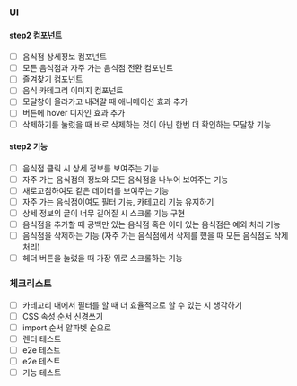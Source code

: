 ### UI

#### step2 컴포넌트

- [ ] 음식점 상세정보 컴포넌트
- [ ] 모든 음식점과 자주 가는 음식점 전환 컴포넌트
- [ ] 즐겨찾기 컴포넌트
- [ ] 음식 카테고리 이미지 컴포넌트
- [ ] 모달창이 올라가고 내려갈 때 애니메이션 효과 추가
- [ ] 버튼에 hover 디자인 효과 추가
- [ ] 삭제하기를 눌렀을 때 바로 삭제하는 것이 아닌 한번 더 확인하는 모달창 기능

#### step2 기능

- [ ] 음식점 클릭 시 상세 정보를 보여주는 기능
- [ ] 자주 가는 음식점의 정보와 모든 음식점을 나누어 보여주는 기능
- [ ] 새로고침하여도 같은 데이터를 보여주는 기능
- [ ] 자주 가는 음식점이여도 필터 기능, 카테고리 기능 유지하기
- [ ] 상세 정보의 글이 너무 길어질 시 스크롤 기능 구현
- [ ] 음식점을 추가할 때 공백만 있는 음식점 혹은 이미 있는 음식점은 예외 처리 기능
- [ ] 음식점을 삭제하는 기능 (자주 가는 음식점에서 삭제를 했을 때 모든 음식점도 삭제 처리)
- [ ] 헤더 버튼을 눌렀을 때 가장 위로 스크롤하는 기능

### 체크리스트

- [ ] 카테고리 내에서 필터를 할 때 더 효율적으로 할 수 있는 지 생각하기
- [ ] CSS 속성 순서 신경쓰기
- [ ] import 순서 알파벳 순으로
- [ ] 렌더 테스트
- [ ] e2e 테스트
- [ ] e2e 테스트
- [ ] 기능 테스트

